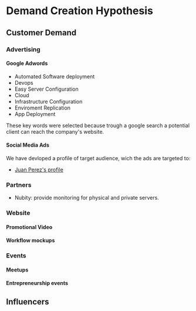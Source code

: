 # Demand Creation Hypothesis

## Customer Demand

### Advertising

#### Google Adwords

* Automated Software deployment
* Devops
* Easy Server Configuration
* Cloud
* Infrastructure Configuration
* Enviroment Replication
* App Deployment

These key words were selected because trough a google search a potential client can reach the company's website.

#### Social Media Ads

We have devloped a profile of target audience, wich the ads are targeted to:

- [Juan Perez's profile](https://app.xtensio.com/folio/sd0osqkv)

### Partners

- Nubity: provide  monitoring for physical and private servers.

### Website

#### Promotional Video

#### Workflow mockups

### Events

#### Meetups

#### Entrepreneurship events

## Influencers
